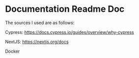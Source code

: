 # Documentation Readme Doc

The sources I used are as follows:

Cypress: https://docs.cypress.io/guides/overview/why-cypress 

NextJS: https://nextjs.org/docs

Docker 